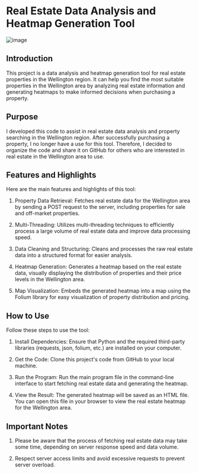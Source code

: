 # Real Estate Data Analysis and Heatmap Generation Tool

![image](https://github.com/XiuyuYang/Real-Estate-Data-Analysis-and-Heatmap-Generation-Tool/assets/54026897/8932ea2f-485d-4289-9b65-0f300905931c)

## Introduction

This project is a data analysis and heatmap generation tool for real estate properties in the Wellington region. It can help you find the most suitable properties in the Wellington area by analyzing real estate information and generating heatmaps to make informed decisions when purchasing a property.

## Purpose

I developed this code to assist in real estate data analysis and property searching in the Wellington region. After successfully purchasing a property, I no longer have a use for this tool. Therefore, I decided to organize the code and share it on GitHub for others who are interested in real estate in the Wellington area to use.

## Features and Highlights

Here are the main features and highlights of this tool:

1. Property Data Retrieval: Fetches real estate data for the Wellington area by sending a POST request to the server, including properties for sale and off-market properties.

2. Multi-Threading: Utilizes multi-threading techniques to efficiently process a large volume of real estate data and improve data processing speed.

3. Data Cleaning and Structuring: Cleans and processes the raw real estate data into a structured format for easier analysis.

4. Heatmap Generation: Generates a heatmap based on the real estate data, visually displaying the distribution of properties and their price levels in the Wellington area.

5. Map Visualization: Embeds the generated heatmap into a map using the Folium library for easy visualization of property distribution and pricing.

## How to Use

Follow these steps to use the tool:

1. Install Dependencies: Ensure that Python and the required third-party libraries (requests, json, folium, etc.) are installed on your computer.

2. Get the Code: Clone this project's code from GitHub to your local machine.

3. Run the Program: Run the main program file in the command-line interface to start fetching real estate data and generating the heatmap.

4. View the Result: The generated heatmap will be saved as an HTML file. You can open this file in your browser to view the real estate heatmap for the Wellington area.

## Important Notes

1. Please be aware that the process of fetching real estate data may take some time, depending on server response speed and data volume.

2. Respect server access limits and avoid excessive requests to prevent server overload.
